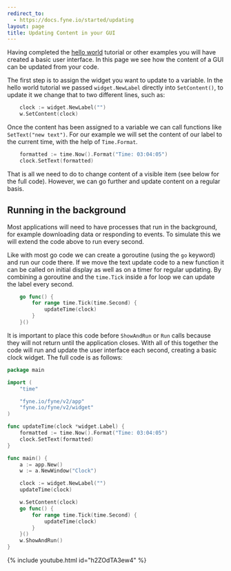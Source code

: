 ```yaml
---
redirect_to:
  - https://docs.fyne.io/started/updating
layout: page
title: Updating Content in your GUI
---
```

Having completed the [hello world](/started/hello) tutorial or other
examples you will have created a basic user interface. In this page
we see how the content of a GUI can be updated from your code.

The first step is to assign the widget you want to update to a
variable. In the hello world tutorial we passed `widget.NewLabel`
directly into `SetContent()`, to update it we change that to two
different lines, such as:

```go
	clock := widget.NewLabel("")
	w.SetContent(clock)
```

Once the content has been assigned to a variable we can call functions
like `SetText("new text")`. For our example we will set the
content of our label to the current time, with the help of
`Time.Format`.

```go
	formatted := time.Now().Format("Time: 03:04:05")
	clock.SetText(formatted)
```

That is all we need to do to change content of a visible item (see below for the full code).
However, we can go further and update content on a regular basis.

## Running in the background

Most applications will need to have processes that run in the background,
for example downloading data or responding to events.
To simulate this we will extend the code above to run every second.

Like with most go code we can create a goroutine (using the `go`
keyword) and run our code there. If we move the text update code to
a new function it can be called on initial display as well as
on a timer for regular updating. By combining a goroutine and the
`time.Tick` inside a for loop we can update the label every second.

```go
	go func() {
		for range time.Tick(time.Second) {
			updateTime(clock)
		}
	}()
```

It is important to place this code before `ShowAndRun` or `Run` calls
because they will not return until the application closes.
With all of this together the code will run and update the user interface
each second, creating a basic clock widget.
The full code is as follows:

```go
package main

import (
	"time"

	"fyne.io/fyne/v2/app"
	"fyne.io/fyne/v2/widget"
)

func updateTime(clock *widget.Label) {
	formatted := time.Now().Format("Time: 03:04:05")
	clock.SetText(formatted)
}

func main() {
	a := app.New()
	w := a.NewWindow("Clock")

	clock := widget.NewLabel("")
	updateTime(clock)

	w.SetContent(clock)
	go func() {
		for range time.Tick(time.Second) {
			updateTime(clock)
		}
	}()
	w.ShowAndRun()
}
```

{% include youtube.html id="h2ZOdTA3ew4" %}

